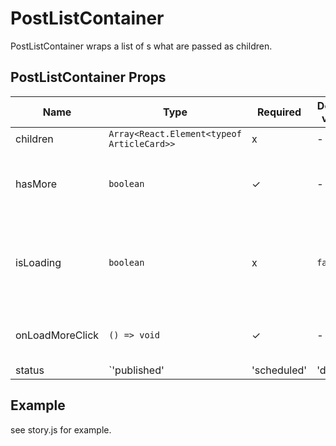 # PostListContainer
 
PostListContainer wraps a list of <ArticleCard>s what are passed as children.

## PostListContainer Props
| Name | Type | Required | Default value | Description
|------|------|----------|---------------|------------
|children | `Array<React.Element<typeof ArticleCard>>` | x | - | a list of <ArticleCard>
|hasMore | `boolean` | ✓ | - | if true a *Load More* is displayed at the bottom
|isLoading | `boolean` | x | `false` | if true a <Loading> component is displayed at place of the Load More button
|onLoadMoreClick | `() => void` | ✓ | - | callback for the Load More button
|status | `'published' | 'scheduled' | 'drafts'` | ✓ | - | it's needed for the table titles

## Example
 see story.js for example.